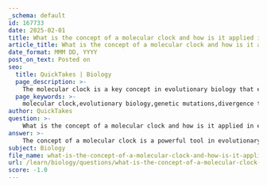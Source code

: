 ```yaml
---
_schema: default
id: 167733
date: 2025-02-01
title: What is the concept of a molecular clock and how is it applied in evolutionary studies?
article_title: What is the concept of a molecular clock and how is it applied in evolutionary studies?
date_format: MMM DD, YYYY
post_on_text: Posted on
seo:
  title: QuickTakes | Biology
  page_description: >-
    The molecular clock is a key concept in evolutionary biology that estimates the timing of evolutionary events through genetic mutations, aiding in understanding species divergence and evolutionary relationships.
  page_keywords: >-
    molecular clock,evolutionary biology,genetic mutations,divergence times,phylogenetic trees,fossil record,neutral theory,evolutionary relationships,HIV origins,nucleotide substitutions
author: QuickTakes
question: >-
    What is the concept of a molecular clock and how is it applied in evolutionary studies?
answer: >-
    The concept of a molecular clock is a powerful tool in evolutionary biology that uses the rate of genetic mutations to estimate the timing of evolutionary events. It is based on the premise that nucleotide substitutions in certain genes occur at a relatively constant rate over time, allowing researchers to infer the time since two species last shared a common ancestor.\n\n### Key Features of Molecular Clocks:\n\n1. **Constant Rate of Evolution**: Molecular clocks rely on the idea that some genes evolve at a steady rate, which can be measured in terms of nucleotide substitutions. This means that the number of changes in a gene can be directly correlated with the time elapsed since the species diverged.\n\n2. **Calibration with Fossil Record**: To accurately estimate divergence times, molecular clocks are calibrated against branches in phylogenetic trees that have known dates from the fossil record. This calibration helps to establish a timeline for evolutionary changes.\n\n3. **Neutral Theory**: Much of the molecular change in genes and proteins is thought to be neutral, meaning it does not significantly affect an organism's fitness. According to the neutral theory, these changes should occur at a regular rate, akin to a clock.\n\n### Applications in Evolutionary Studies:\n\n- **Estimating Divergence Times**: Molecular clocks are used to estimate when different species diverged from a common ancestor. For example, they have been applied to trace the origin of HIV, showing that it descended from viruses that infect chimpanzees and other primates.\n\n- **Understanding Evolutionary Relationships**: By analyzing genetic data, researchers can construct phylogenetic trees that illustrate the evolutionary relationships among species. This helps in predicting features of ancestors based on the characteristics of their descendants.\n\n### Challenges and Limitations:\n\nWhile molecular clocks are a valuable tool, they come with challenges:\n\n- **Variability in Mutation Rates**: The rate of molecular change is not always constant across different genes or lineages. Some DNA changes may be favored by natural selection, leading to discrepancies in the expected clock-like behavior.\n\n- **Uncertainty in Older Divergences**: Estimates of evolutionary divergences that predate the fossil record can be highly uncertain. The use of multiple genes can help improve the accuracy of these estimates.\n\n- **Complexity of Evolutionary Relationships**: Horizontal gene transfer and other factors can complicate the interpretation of molecular data, making it difficult to construct clear phylogenetic trees.\n\nIn summary, molecular clocks are essential for tracking evolutionary time and understanding the history of life on Earth. They provide insights into the timing of evolutionary events and the relationships among species, although researchers must navigate the complexities and uncertainties inherent in this approach.
subject: Biology
file_name: what-is-the-concept-of-a-molecular-clock-and-how-is-it-applied-in-evolutionary-studies.md
url: /learn/biology/questions/what-is-the-concept-of-a-molecular-clock-and-how-is-it-applied-in-evolutionary-studies
score: -1.0
---
```


&nbsp;